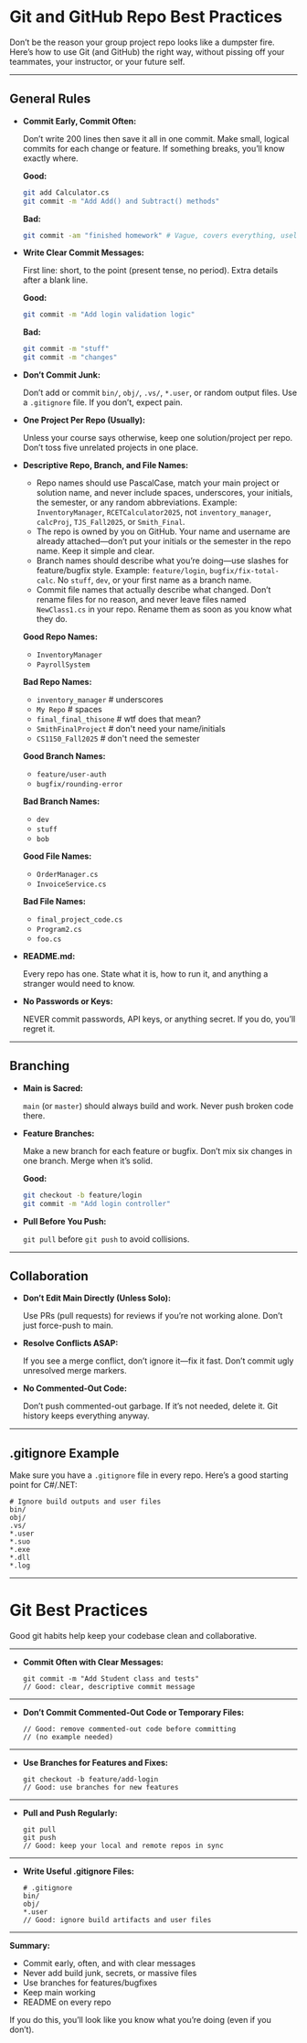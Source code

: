 # Git and GitHub Repo Best Practices

Don’t be the reason your group project repo looks like a dumpster fire. Here’s how to use Git (and GitHub) the right way, without pissing off your teammates, your instructor, or your future self.

---

## General Rules

* **Commit Early, Commit Often:**

  Don’t write 200 lines then save it all in one commit. Make small, logical commits for each change or feature. If something breaks, you’ll know exactly where.

  **Good:**
  ```sh
  git add Calculator.cs
  git commit -m "Add Add() and Subtract() methods"
  ```

  **Bad:**
  ```sh
  git commit -am "finished homework" # Vague, covers everything, useless
  ```

* **Write Clear Commit Messages:**

  First line: short, to the point (present tense, no period). Extra details after a blank line.

  **Good:**
  ```sh
  git commit -m "Add login validation logic"
  ```

  **Bad:**
  ```sh
  git commit -m "stuff"
  git commit -m "changes"
  ```

* **Don’t Commit Junk:**

  Don’t add or commit `bin/`, `obj/`, `.vs/`, `*.user`, or random output files. Use a `.gitignore` file. If you don’t, expect pain.

* **One Project Per Repo (Usually):**

  Unless your course says otherwise, keep one solution/project per repo. Don’t toss five unrelated projects in one place.

* **Descriptive Repo, Branch, and File Names:**

  - Repo names should use PascalCase, match your main project or solution name, and never include spaces, underscores, your initials, the semester, or any random abbreviations. Example: `InventoryManager`, `RCETCalculator2025`, not `inventory_manager`, `calcProj`, `TJS_Fall2025`, or `Smith_Final`.
  - The repo is owned by you on GitHub. Your name and username are already attached—don’t put your initials or the semester in the repo name. Keep it simple and clear.
  - Branch names should describe what you’re doing—use slashes for feature/bugfix style. Example: `feature/login`, `bugfix/fix-total-calc`. No `stuff`, `dev`, or your first name as a branch name.
  - Commit file names that actually describe what changed. Don’t rename files for no reason, and never leave files named `NewClass1.cs` in your repo. Rename them as soon as you know what they do.

  **Good Repo Names:**
  - `InventoryManager`
  - `PayrollSystem`

  **Bad Repo Names:**
  - `inventory_manager` # underscores
  - `My Repo` # spaces
  - `final_final_thisone` # wtf does that mean?
  - `SmithFinalProject` # don't need your name/initials
  - `CS1150_Fall2025` # don't need the semester

  **Good Branch Names:**
  - `feature/user-auth`
  - `bugfix/rounding-error`

  **Bad Branch Names:**
  - `dev`
  - `stuff`
  - `bob`

  **Good File Names:**
  - `OrderManager.cs`
  - `InvoiceService.cs`

  **Bad File Names:**
  - `final_project_code.cs`
  - `Program2.cs`
  - `foo.cs`

* **README.md:**

  Every repo has one. State what it is, how to run it, and anything a stranger would need to know.

* **No Passwords or Keys:**

  NEVER commit passwords, API keys, or anything secret. If you do, you’ll regret it.

---

## Branching

* **Main is Sacred:**

  `main` (or `master`) should always build and work. Never push broken code there.

* **Feature Branches:**

  Make a new branch for each feature or bugfix. Don’t mix six changes in one branch. Merge when it’s solid.

  **Good:**
  ```sh
  git checkout -b feature/login
  git commit -m "Add login controller"
  ```

* **Pull Before You Push:**

  `git pull` before `git push` to avoid collisions.

---

## Collaboration

* **Don’t Edit Main Directly (Unless Solo):**

  Use PRs (pull requests) for reviews if you’re not working alone. Don’t just force-push to main.

* **Resolve Conflicts ASAP:**

  If you see a merge conflict, don’t ignore it—fix it fast. Don’t commit ugly unresolved merge markers.

* **No Commented-Out Code:**

  Don’t push commented-out garbage. If it’s not needed, delete it. Git history keeps everything anyway.

---

## .gitignore Example

Make sure you have a `.gitignore` file in every repo. Here’s a good starting point for C#/.NET:

```
# Ignore build outputs and user files
bin/
obj/
.vs/
*.user
*.suo
*.exe
*.dll
*.log
```

---

# Git Best Practices

Good git habits help keep your codebase clean and collaborative.

---

* **Commit Often with Clear Messages:**
  ```
  git commit -m "Add Student class and tests"
  // Good: clear, descriptive commit message
  ```

---

* **Don’t Commit Commented-Out Code or Temporary Files:**
  ```
  // Good: remove commented-out code before committing
  // (no example needed)
  ```

---

* **Use Branches for Features and Fixes:**
  ```
  git checkout -b feature/add-login
  // Good: use branches for new features
  ```

---

* **Pull and Push Regularly:**
  ```
  git pull
  git push
  // Good: keep your local and remote repos in sync
  ```

---

* **Write Useful .gitignore Files:**
  ```
  # .gitignore
  bin/
  obj/
  *.user
  // Good: ignore build artifacts and user files
  ```

---

**Summary:**

* Commit early, often, and with clear messages
* Never add build junk, secrets, or massive files
* Use branches for features/bugfixes
* Keep main working
* README on every repo

If you do this, you’ll look like you know what you’re doing (even if you don’t).